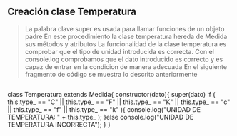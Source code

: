 ## Creación clase Temperatura

> La palabra clave super es usada para llamar funciones de un objeto padre
> En este procedimiento la clase temperatura hereda de Medida sus métodos y atributos
> La funcionalidad de la clase temperatura es comprobar que el tipo de unidad introducida es correcta.
> Con el console.log comprobamos que el dato introducido es correcto y es capaz de entrar en la condicion de manera adecuada
> En el siguiente fragmento de código se muestra lo descrito anteriormente



> ```javascript
class Temperatura extends Medida{
        constructor(dato){
              super(dato)
              if ( this.type_ == "C" || this.type_ == "F" || this.type_ == "K" ||
                  this.type_ == "c" || this.type_ == "f" || this.type_ == "k" ){
                    console.log("UNIDAD DE TEMPERATURA: " + this.type_ );
              }else  console.log("UNIDAD DE TEMPERATURA INCORRECTA");
        }
}
```
